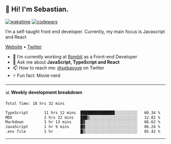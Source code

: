 ## 👋 Hi! I'm Sebastian.

[![wakatime](https://wakatime.com/badge/user/df0036c6-328a-4a39-be9b-e49417ed22a1.svg)](https://wakatime.com/@df0036c6-328a-4a39-be9b-e49417ed22a1)
[![codewars](https://www.codewars.com/users/sebavuye/badges/small)](https://www.codewars.com/users/sebavuye)

I’m a self-taught front end developer. Currently, my main focus is Javascript and React

[Website](https://sebastianvuye.be) • [Twitter](https://twitter.com/sebavuye)

- 🔭 I’m currently working at [Rombit](https://rombit.com/) as a Front-end Developer
- 💬 Ask me about **JavaScript, TypeScript and React**
- 📫 How to reach me: [@sebavuye](https://twitter.com/sebavuye) on Twitter
- ⚡ Fun fact: Movie nerd

-------

📊 **Weekly development breakdown**

<!--START_SECTION:waka-->

```txt
Total Time: 18 hrs 32 mins

TypeScript       11 hrs 12 mins  ███████████████░░░░░░░░░░   60.34 %
MDX              2 hrs 22 mins   ███▒░░░░░░░░░░░░░░░░░░░░░   12.82 %
Markdown         1 hr 13 mins    █▓░░░░░░░░░░░░░░░░░░░░░░░   06.62 %
JavaScript       1 hr 9 mins     █▓░░░░░░░░░░░░░░░░░░░░░░░   06.24 %
.env file        1 hr            █▒░░░░░░░░░░░░░░░░░░░░░░░   05.42 %
```

<!--END_SECTION:waka-->
-------
